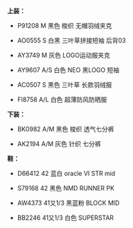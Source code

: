 **上装：**

- P91208 M 黑色 梭织 无帽羽绒夹克

- AO0555 S 白黑 三叶草拼接短袖 后背03

- AY3749 M 灰色 LOGO运动服夹克

- AY9607 A/S 白色 NEO 黑LOGO 短袖

- AC0507 S 黑色 三叶草 长款羽绒服

- FI8758 A/L 白色 超薄防风防晒服

**下装：**

- BK0982 A/M 黑色 梭织 透气七分裤

- AK2194 A/M 灰色 针织 七分裤

**鞋：**

- D66412 42 蓝白 oracle VI STR mid

- S79168 42 黑色 NMD RUNNER PK

- AW4373 41又1/3 黑蓝粉 BLOCK MID

- BB2246 41又1/3 白色 SUPERSTAR